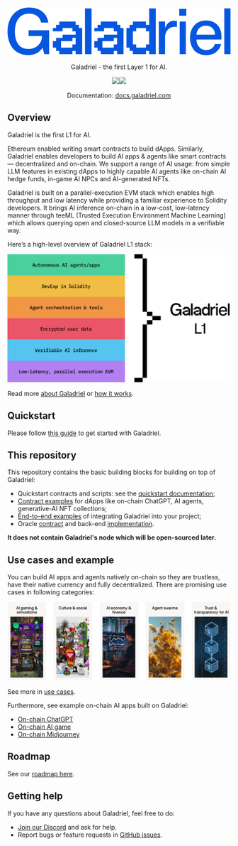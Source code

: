 
<p align="center">
    <a href="https://galadriel.com" style="max-width: 100px;" target="_blank">
        <img src="Galadriel.svg">
    </a>
</p>
<p align="center">
    Galadriel - the first Layer 1 for AI.
</p>
<p align="center">
    <a href="https://discord.com/invite/bHnFgSTKrP" target="_blank"><img src="https://img.shields.io/discord/1133675019478782072?label=Join%20Discord"></a><a href="https://twitter.com/e2b_dev" target="_blank"><img src="https://img.shields.io/twitter/follow/Galadriel_AI"></a>
</p>
<p align="center">
    Documentation: <a href="https://docs.galadriel.com" target="_blank">docs.galadriel.com</a>
</p>

## Overview

Galadriel is the first L1 for AI.

Ethereum enabled writing smart contracts to build dApps. Similarly, Galadriel enables developers to build AI apps & agents like smart contracts — decentralized and on-chain. We support a range of AI usage: from simple LLM features in existing dApps to highly capable AI agents like on-chain AI hedge funds, in-game AI NPCs and AI-generated NFTs.

Galadriel is built on a parallel-execution EVM stack which enables high throughput and low latency while providing a familiar experience to Solidity developers. It brings AI inference on-chain in a low-cost, low-latency manner through teeML (Trusted Execution Environment Machine Learning) which allows querying open and closed-source LLM models in a verifiable way.

Here’s a high-level overview of Galadriel L1 stack:

![](stack.jpg)

Read more [about Galadriel](https://docs.galadriel.com/about#what-problem-does-galadriel-solve) or [how it works](https://docs.galadriel.com/how-it-works).

## Quickstart

Please follow [this guide](https://docs.galadriel.com/quickstart) to get started with Galadriel.

## This repository

This repository contains the basic building blocks for building on top of Galadriel:

* Quickstart contracts and scripts: see the [quickstart documentation](https://docs.galadriel.com/quickstart);
* [Contract examples](/contracts/contracts) for dApps like on-chain ChatGPT, AI agents, generative-AI NFT collections;
* [End-to-end examples](/examples) of integrating Galadriel into your project;
* Oracle [contract](/contracts/contracts/ChatOracle.sol) and back-end [implementation](/oracles).

**It does not contain Galadriel's node which will be open-sourced later.**

## Use cases and example

You can build AI apps and agents natively on-chain so they are trustless, have their native currency and fully decentralized. There are promising use cases in following categories:

![](use_cases.png)

See more in [use cases](https://docs.galadriel.com/use-cases).

Furthermore, see example on-chain AI apps built on Galadriel:

* [On-chain ChatGPT](https://chatgpt.galadriel.com/)
* [On-chain AI game](https://vitailik.galadriel.com/)
* [On-chain Midjourney](https://minter.galadriel.com/)

## Roadmap

See our [roadmap here](https://docs.galadriel.com/roadmap).

## Getting help
If you have any questions about Galadriel, feel free to do:

* [Join our Discord](https://discord.com/invite/bHnFgSTKrP) and ask for help.
* Report bugs or feature requests in [GitHub issues](https://github.com/galadriel-ai/contracts/issues).
